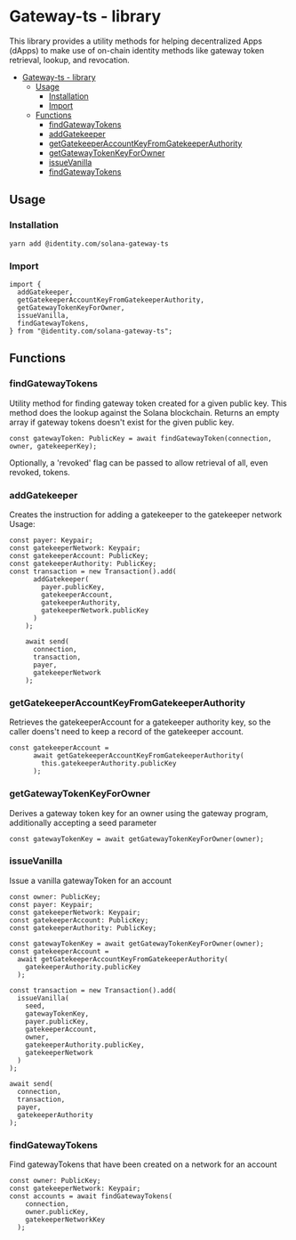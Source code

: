 # Gateway-ts - library

This library provides a utility methods for helping 
decentralized Apps (dApps) to make use of on-chain identity methods
like gateway token retrieval, lookup, and revocation.

- [Gateway-ts - library](#gateway-ts---library)
  - [Usage](#usage)
    - [Installation](#installation)
    - [Import](#import)
  - [Functions](#functions)
    - [findGatewayTokens](#findgatewaytokens)
    - [addGatekeeper](#addgatekeeper)
    - [getGatekeeperAccountKeyFromGatekeeperAuthority](#getgatekeeperaccountkeyfromgatekeeperauthority)
    - [getGatewayTokenKeyForOwner](#getgatewaytokenkeyforowner)
    - [issueVanilla](#issuevanilla)
    - [findGatewayTokens](#findgatewaytokens-1)

## Usage
### Installation
```
yarn add @identity.com/solana-gateway-ts
```
### Import
```
import {
  addGatekeeper,
  getGatekeeperAccountKeyFromGatekeeperAuthority,
  getGatewayTokenKeyForOwner,
  issueVanilla,
  findGatewayTokens,
} from "@identity.com/solana-gateway-ts";
```

## Functions

### findGatewayTokens
Utility method for finding gateway token created for a given public key. This method does the lookup against the Solana blockchain. Returns an empty array if gateway tokens doesn't exist for the given public key.
```
const gatewayToken: PublicKey = await findGatewayToken(connection, owner, gatekeeperKey);
```
Optionally, a 'revoked' flag can be passed to allow retrieval of all, even revoked, tokens.

### addGatekeeper
Creates the instruction for adding a gatekeeper to the gatekeeper network
Usage:
```
const payer: Keypair;
const gatekeeperNetwork: Keypair;
const gatekeeperAccount: PublicKey;
const gatekeeperAuthority: PublicKey;
const transaction = new Transaction().add(
      addGatekeeper(
        payer.publicKey,
        gatekeeperAccount,
        gatekeeperAuthority,
        gatekeeperNetwork.publicKey
      )
    );

    await send(
      connection,
      transaction,
      payer,
      gatekeeperNetwork
    );
```

### getGatekeeperAccountKeyFromGatekeeperAuthority
Retrieves the gatekeeperAccount for a gatekeeper authority key, so the caller doens't need to keep a record of the gatekeeper account.
```
const gatekeeperAccount =
      await getGatekeeperAccountKeyFromGatekeeperAuthority(
        this.gatekeeperAuthority.publicKey
      );
```

### getGatewayTokenKeyForOwner
Derives a gateway token key for an owner using the gateway program, additionally accepting a seed parameter
```
const gatewayTokenKey = await getGatewayTokenKeyForOwner(owner);
```

### issueVanilla
Issue a vanilla gatewayToken for an account
```
const owner: PublicKey;
const payer: Keypair;
const gatekeeperNetwork: Keypair;
const gatekeeperAccount: PublicKey;
const gatekeeperAuthority: PublicKey;

const gatewayTokenKey = await getGatewayTokenKeyForOwner(owner);
const gatekeeperAccount =
  await getGatekeeperAccountKeyFromGatekeeperAuthority(
    gatekeeperAuthority.publicKey
  );

const transaction = new Transaction().add(
  issueVanilla(
    seed,
    gatewayTokenKey,
    payer.publicKey,
    gatekeeperAccount,
    owner,
    gatekeeperAuthority.publicKey,
    gatekeeperNetwork
  )
);

await send(
  connection,
  transaction,
  payer,
  gatekeeperAuthority
);
```

### findGatewayTokens
Find gatewayTokens that have been created on a network for an account
```
const owner: PublicKey;
const gatekeeperNetwork: Keypair;
const accounts = await findGatewayTokens(
    connection,
    owner.publicKey,
    gatekeeperNetworkKey
  );
```